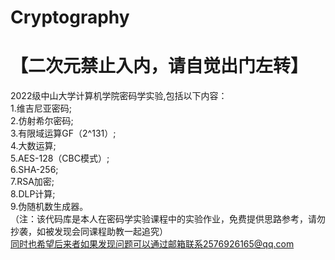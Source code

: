 # Cryptography
# 【二次元禁止入内，请自觉出门左转】
2022级中山大学计算机学院密码学实验,包括以下内容：<br>
1.维吉尼亚密码;<br>
2.仿射希尔密码;<br>
3.有限域运算GF（2^131）;<br>
4.大数运算;<br>
5.AES-128（CBC模式）;<br>
6.SHA-256;<br>
7.RSA加密;<br>
8.DLP计算;<br>
9.伪随机数生成器。<br>
（注：该代码库是本人在密码学实验课程中的实验作业，免费提供思路参考，请勿抄袭，如被发现会同课程助教一起追究）<br>
同时也希望后来者如果发现问题可以通过邮箱联系2576926165@qq.com
